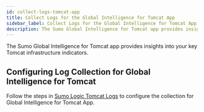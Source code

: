```yaml
---
id: collect-logs-tomcat-app
title: Collect Logs for the Global Intelligence for Tomcat App
sidebar_label: Collect Logs for the Global Intelligence for Tomcat App
description: The Sumo Global Intelligence for Tomcat app provides insights into your key Tomcat infrastructure indicators.
---
```


The Sumo Global Intelligence for Tomcat app provides insights into your key Tomcat infrastructure indicators. 

## Configuring Log Collection for Global Intelligence for Tomcat 

Follow the steps in [Sumo Logic Tomcat Logs](/docs/integrations/web-servers/apache/collect-logs-metrics.md) to configure the collection for Global Intelligence for Tomcat App.
